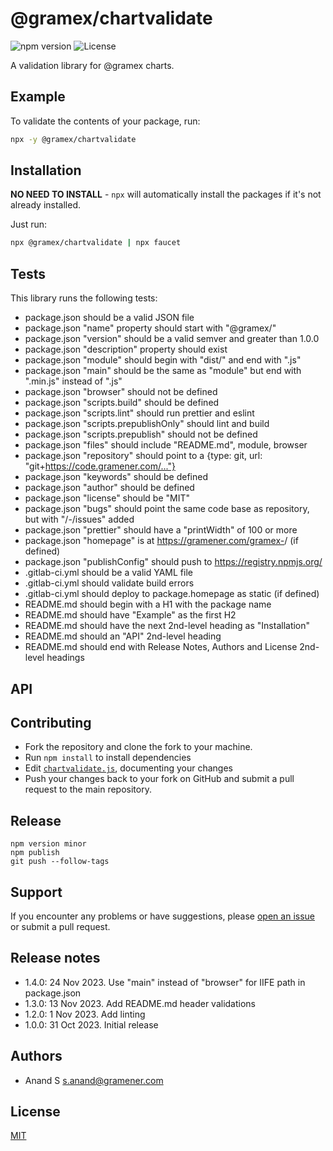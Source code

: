 # @gramex/chartvalidate

![npm version](https://img.shields.io/npm/v/@gramex/chartvalidate) ![License](https://img.shields.io/npm/l/@gramex/chartvalidate)

A validation library for @gramex charts.

## Example

To validate the contents of your package, run:

```bash
npx -y @gramex/chartvalidate
```

## Installation

**NO NEED TO INSTALL** - `npx` will automatically install the packages if it's not already installed.

Just run:

```bash
npx @gramex/chartvalidate | npx faucet
```

## Tests

This library runs the following tests:

- package.json should be a valid JSON file
- package.json "name" property should start with "@gramex/"
- package.json "version" should be a valid semver and greater than 1.0.0
- package.json "description" property should exist
- package.json "module" should begin with "dist/" and end with ".js"
- package.json "main" should be the same as "module" but end with ".min.js" instead of ".js"
- package.json "browser" should not be defined
- package.json "scripts.build" should be defined
- package.json "scripts.lint" should run prettier and eslint
- package.json "scripts.prepublishOnly" should lint and build
- package.json "scripts.prepublish" should not be defined
- package.json "files" should include "README.md", module, browser
- package.json "repository" should point to a {type: git, url: "git+https://code.gramener.com/..."}
- package.json "keywords" should be defined
- package.json "author" should be defined
- package.json "license" should be "MIT"
- package.json "bugs" should point the same code base as repository, but with "/-/issues" added
- package.json "prettier" should have a "printWidth" of 100 or more
- package.json "homepage" is at https://gramener.com/gramex-<name>/ (if defined)
- package.json "publishConfig" should push to https://registry.npmjs.org/
- .gitlab-ci.yml should be a valid YAML file
- .gitlab-ci.yml should validate build errors
- .gitlab-ci.yml should deploy to package.homepage as static (if defined)
- README.md should begin with a H1 with the package name
- README.md should have "Example" as the first H2
- README.md should have the next 2nd-level heading as "Installation"
- README.md should an "API" 2nd-level heading
- README.md should end with Release Notes, Authors and License 2nd-level headings

## API

## Contributing

- Fork the repository and clone the fork to your machine.
- Run `npm install` to install dependencies
- Edit [`chartvalidate.js`](chartvalidate.js), documenting your changes
- Push your changes back to your fork on GitHub and submit a pull request to the main repository.

## Release

```shell
npm version minor
npm publish
git push --follow-tags
```

## Support

If you encounter any problems or have suggestions, please [open an issue](https://code.gramener.com/gramex/gramex-chartvalidate/-/issues) or submit a pull request.

## Release notes

- 1.4.0: 24 Nov 2023. Use "main" instead of "browser" for IIFE path in package.json
- 1.3.0: 13 Nov 2023. Add README.md header validations
- 1.2.0: 1 Nov 2023. Add linting
- 1.0.0: 31 Oct 2023. Initial release

## Authors

- Anand S <s.anand@gramener.com>

## License

[MIT](https://spdx.org/licenses/MIT.html)
